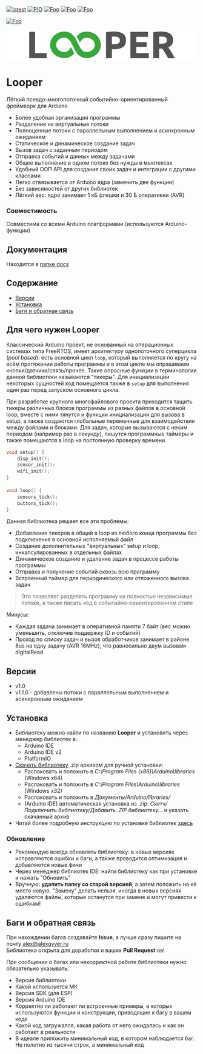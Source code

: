 [![latest](https://img.shields.io/github/v/release/GyverLibs/Looper.svg?color=brightgreen)](https://github.com/GyverLibs/Looper/releases/latest/download/Looper.zip)
[![PIO](https://badges.registry.platformio.org/packages/gyverlibs/library/Looper.svg)](https://registry.platformio.org/libraries/gyverlibs/Looper)
[![Foo](https://img.shields.io/badge/Website-AlexGyver.ru-blue.svg?style=flat-square)](https://alexgyver.ru/)
[![Foo](https://img.shields.io/badge/%E2%82%BD%24%E2%82%AC%20%D0%9F%D0%BE%D0%B4%D0%B4%D0%B5%D1%80%D0%B6%D0%B0%D1%82%D1%8C-%D0%B0%D0%B2%D1%82%D0%BE%D1%80%D0%B0-orange.svg?style=flat-square)](https://alexgyver.ru/support_alex/)
[![Foo](https://img.shields.io/badge/README-ENGLISH-blueviolet.svg?style=flat-square)](https://github-com.translate.goog/GyverLibs/Looper?_x_tr_sl=ru&_x_tr_tl=en)  

[![Foo](https://img.shields.io/badge/ПОДПИСАТЬСЯ-НА%20ОБНОВЛЕНИЯ-brightgreen.svg?style=social&logo=telegram&color=blue)](https://t.me/GyverLibs)

![logo](images/logo.png)

# Looper
Лёгкий псевдо-многопоточный событийно-ориентированный фреймворк для Arduino
- Более удобная организация программы
- Разделение на виртуальные потоки
- Полноценные потоки с параллельным выполнением и асинхронным ожиданием
- Статическое и динамическое создание задач
- Вызов задач с заданным периодом
- Отправка событий и данных между задачами
- Общее выполнение в одном потоке без нужды в мьютексах
- Удобный ООП API для создания своих задач и интеграции с другими классами
- Легко отвязывается от Arduino ядра (заменить две функции)
- Без зависимостей от других библиотек
- Лёгкий вес: ядро занимает 1 кБ флешки и 30 Б оперативки (AVR)

### Совместимость
Совместима со всеми Arduino платформами (используются Arduino-функции)

## Документация
Находится в [папке docs](https://github.com/GyverLibs/Looper/tree/main/docs/0.main.md)

## Содержание
- [Версии](#versions)
- [Установка](#install)
- [Баги и обратная связь](#feedback)

<a id="usage"></a>

## Для чего нужен Looper
Классический Arduino проект, не основанный на операционных системах типа FreeRTOS, имеет архитектуру однопоточного суперцикла (*pool based*): есть основной цикл `loop`, который выполняется по кругу на всём протяжении работы программы и в этом цикле мы опрашиваем кнопки/датчики/связь/прочее. Такие опросные функции в терминологии данной библиотеки называются "тикеры". Для инициализации некоторых сущностей код помещается также в `setup` для выполнения один раз перед запуском основного цикла.

При разработке крупного многофайлового проекта приходится тащить тикеры различных блоков программы из разных файлов в основной loop, вместе с ними тянутся и функции инициализации для вызова в setup, а также создаются глобальные переменные для взаимодействия между файлами и блоками. Для задач, которые вызываются с неким периодом (например раз в секунду), пишутся программные таймеры и также помещаются в loop на постоянную проверку времени.
```cpp
void setup() {
    disp_init();
    sensor_init();
    wifi_init();
}

void loop() {
    sensors_tick();
    buttons_tick();
}
```

Данная библиотека решает все эти проблемы:
- Добавление тикеров в общий в loop из любого конца программы без подключения в основной исполняемый файл
- Создание дополнительных "виртуальных" setup и loop, инкапсулированных в отдельных файлах
- Динамическое создание и удаление задач в процессе работы программы
- Отправка и получение событий сквозь всю программу
- Встроенный таймер для периодического или отложенного вызова задач

> Это позволяет разделять программу на полностью независимые потоки, а также писать код в событийно-ориентированном стиле

Минусы:
- Каждая задача занимает в оперативной памяти 7 байт (вес можно уменьшить, отключив поддержку ID и событий)
- Проход по списку задач и вызов обработчиков занимает в районе 8us на одну задачу (AVR 16MHz), что равносильно двум вызовам digitalRead

<a id="versions"></a>

## Версии
- v1.0
- v1.1.0 - добавлены потоки с параллельным выполнением и асинхронным ожиданием

<a id="install"></a>
## Установка
- Библиотеку можно найти по названию **Looper** и установить через менеджер библиотек в:
    - Arduino IDE
    - Arduino IDE v2
    - PlatformIO
- [Скачать библиотеку](https://github.com/GyverLibs/Looper/archive/refs/heads/main.zip) .zip архивом для ручной установки:
    - Распаковать и положить в *C:\Program Files (x86)\Arduino\libraries* (Windows x64)
    - Распаковать и положить в *C:\Program Files\Arduino\libraries* (Windows x32)
    - Распаковать и положить в *Документы/Arduino/libraries/*
    - (Arduino IDE) автоматическая установка из .zip: *Скетч/Подключить библиотеку/Добавить .ZIP библиотеку…* и указать скачанный архив
- Читай более подробную инструкцию по установке библиотек [здесь](https://alexgyver.ru/arduino-first/#%D0%A3%D1%81%D1%82%D0%B0%D0%BD%D0%BE%D0%B2%D0%BA%D0%B0_%D0%B1%D0%B8%D0%B1%D0%BB%D0%B8%D0%BE%D1%82%D0%B5%D0%BA)
### Обновление
- Рекомендую всегда обновлять библиотеку: в новых версиях исправляются ошибки и баги, а также проводится оптимизация и добавляются новые фичи
- Через менеджер библиотек IDE: найти библиотеку как при установке и нажать "Обновить"
- Вручную: **удалить папку со старой версией**, а затем положить на её место новую. "Замену" делать нельзя: иногда в новых версиях удаляются файлы, которые останутся при замене и могут привести к ошибкам!

<a id="feedback"></a>

## Баги и обратная связь
При нахождении багов создавайте **Issue**, а лучше сразу пишите на почту [alex@alexgyver.ru](mailto:alex@alexgyver.ru)  
Библиотека открыта для доработки и ваших **Pull Request**'ов!

При сообщении о багах или некорректной работе библиотеки нужно обязательно указывать:
- Версия библиотеки
- Какой используется МК
- Версия SDK (для ESP)
- Версия Arduino IDE
- Корректно ли работают ли встроенные примеры, в которых используются функции и конструкции, приводящие к багу в вашем коде
- Какой код загружался, какая работа от него ожидалась и как он работает в реальности
- В идеале приложить минимальный код, в котором наблюдается баг. Не полотно из тысячи строк, а минимальный код